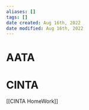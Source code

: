 ```yaml
---
aliases: []
tags: []
date created: Aug 16th, 2022
date modified: Aug 16th, 2022
---
```


# AATA

# CINTA

[[CINTA HomeWork]]  